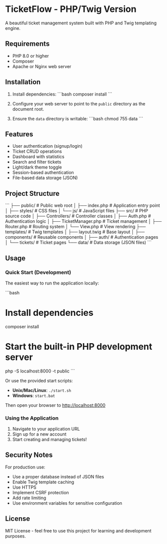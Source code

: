 # TicketFlow - PHP/Twig Version

A beautiful ticket management system built with PHP and Twig templating engine.

## Requirements

- PHP 8.0 or higher
- Composer
- Apache or Nginx web server

## Installation

1. Install dependencies:
\`\`\`bash
composer install
\`\`\`

2. Configure your web server to point to the `public` directory as the document root.

3. Ensure the `data` directory is writable:
\`\`\`bash
chmod 755 data
\`\`\`

## Features

- User authentication (signup/login)
- Ticket CRUD operations
- Dashboard with statistics
- Search and filter tickets
- Light/dark theme toggle
- Session-based authentication
- File-based data storage (JSON)

## Project Structure

\`\`\`
├── public/              # Public web root
│   ├── index.php       # Application entry point
│   ├── styles/         # CSS files
│   └── js/             # JavaScript files
├── src/                # PHP source code
│   ├── Controllers/    # Controller classes
│   ├── Auth.php        # Authentication logic
│   ├── TicketManager.php # Ticket management
│   ├── Router.php      # Routing system
│   └── View.php        # View rendering
├── templates/          # Twig templates
│   ├── layout.twig     # Base layout
│   ├── components/     # Reusable components
│   ├── auth/           # Authentication pages
│   └── tickets/        # Ticket pages
└── data/               # Data storage (JSON files)
\`\`\`

## Usage

### Quick Start (Development)

The easiest way to run the application locally:

\`\`\`bash
# Install dependencies
composer install

# Start the built-in PHP development server
php -S localhost:8000 -t public
\`\`\`

Or use the provided start scripts:
- **Unix/Mac/Linux**: `./start.sh`
- **Windows**: `start.bat`

Then open your browser to [http://localhost:8000](http://localhost:8000)

### Using the Application

1. Navigate to your application URL
2. Sign up for a new account
3. Start creating and managing tickets!

## Security Notes

For production use:
- Use a proper database instead of JSON files
- Enable Twig template caching
- Use HTTPS
- Implement CSRF protection
- Add rate limiting
- Use environment variables for sensitive configuration

## License

MIT License - feel free to use this project for learning and development purposes.
